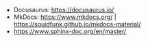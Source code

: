 
- Docusaurus: https://docusaurus.io/
- MkDocs: https://www.mkdocs.org/  | https://squidfunk.github.io/mkdocs-material/
- https://www.sphinx-doc.org/en/master/

